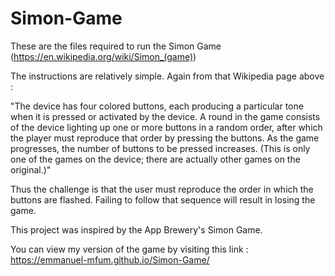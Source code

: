 # Simon-Game

These are the files required to run the Simon Game (https://en.wikipedia.org/wiki/Simon_(game))

The instructions are relatively simple. Again from that Wikipedia page above :

"The device has four colored buttons, each producing a particular tone when it is pressed or activated by the device. A round in the game consists of the device lighting up one or more buttons in a random order, after which the player must reproduce that order by pressing the buttons. As the game progresses, the number of buttons to be pressed increases. (This is only one of the games on the device; there are actually other games on the original.)"

Thus the challenge is that the user must reproduce the order in which the buttons are flashed. Failing to follow that sequence will result in losing the game.

This project was inspired by the App Brewery's Simon Game.

You can view my version of the game by visiting this link : https://emmanuel-mfum.github.io/Simon-Game/
